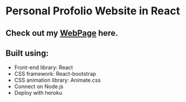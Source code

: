 # Personal Profolio Website in React

## Check out my [WebPage](https://ky-profile.netlify.app/) here.

## Built using:

- Front-end library: React
- CSS framework: React-bootstrap
- CSS animation library: Animate.css
- Connect on Node.js
- Deploy with heroku
